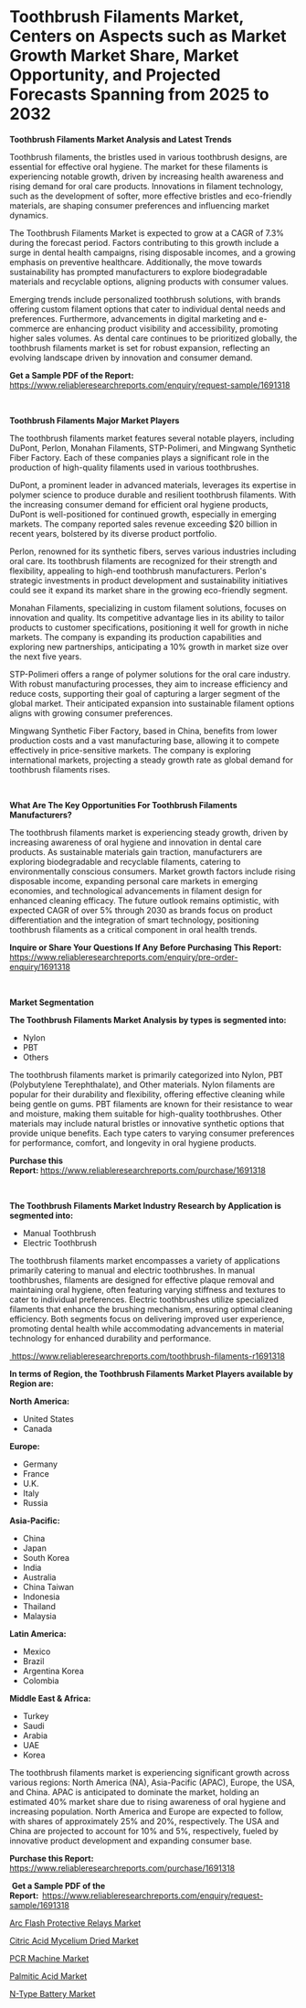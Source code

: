 <p><h1>Toothbrush Filaments Market, Centers on Aspects such as Market Growth Market Share, Market Opportunity, and Projected Forecasts Spanning from 2025 to 2032</h1></p><p><strong>Toothbrush Filaments Market Analysis and Latest Trends</strong></p>
<p><p>Toothbrush filaments, the bristles used in various toothbrush designs, are essential for effective oral hygiene. The market for these filaments is experiencing notable growth, driven by increasing health awareness and rising demand for oral care products. Innovations in filament technology, such as the development of softer, more effective bristles and eco-friendly materials, are shaping consumer preferences and influencing market dynamics.</p><p>The Toothbrush Filaments Market is expected to grow at a CAGR of 7.3% during the forecast period. Factors contributing to this growth include a surge in dental health campaigns, rising disposable incomes, and a growing emphasis on preventive healthcare. Additionally, the move towards sustainability has prompted manufacturers to explore biodegradable materials and recyclable options, aligning products with consumer values.</p><p>Emerging trends include personalized toothbrush solutions, with brands offering custom filament options that cater to individual dental needs and preferences. Furthermore, advancements in digital marketing and e-commerce are enhancing product visibility and accessibility, promoting higher sales volumes. As dental care continues to be prioritized globally, the toothbrush filaments market is set for robust expansion, reflecting an evolving landscape driven by innovation and consumer demand.</p></p>
<p><strong>Get a Sample PDF of the Report:&nbsp;</strong> <a href="https://www.reliableresearchreports.com/enquiry/request-sample/1691318?utm_campaign=2128&utm_medium=2&utm_source=Github&utm_content=ia&utm_term=30012025&utm_id=toothbrush-filaments">https://www.reliableresearchreports.com/enquiry/request-sample/1691318</a></p>
<p>&nbsp;</p>
<p><strong>Toothbrush Filaments Major Market Players</strong></p>
<p><p>The toothbrush filaments market features several notable players, including DuPont, Perlon, Monahan Filaments, STP-Polimeri, and Mingwang Synthetic Fiber Factory. Each of these companies plays a significant role in the production of high-quality filaments used in various toothbrushes.</p><p>DuPont, a prominent leader in advanced materials, leverages its expertise in polymer science to produce durable and resilient toothbrush filaments. With the increasing consumer demand for efficient oral hygiene products, DuPont is well-positioned for continued growth, especially in emerging markets. The company reported sales revenue exceeding $20 billion in recent years, bolstered by its diverse product portfolio.</p><p>Perlon, renowned for its synthetic fibers, serves various industries including oral care. Its toothbrush filaments are recognized for their strength and flexibility, appealing to high-end toothbrush manufacturers. Perlon's strategic investments in product development and sustainability initiatives could see it expand its market share in the growing eco-friendly segment.</p><p>Monahan Filaments, specializing in custom filament solutions, focuses on innovation and quality. Its competitive advantage lies in its ability to tailor products to customer specifications, positioning it well for growth in niche markets. The company is expanding its production capabilities and exploring new partnerships, anticipating a 10% growth in market size over the next five years.</p><p>STP-Polimeri offers a range of polymer solutions for the oral care industry. With robust manufacturing processes, they aim to increase efficiency and reduce costs, supporting their goal of capturing a larger segment of the global market. Their anticipated expansion into sustainable filament options aligns with growing consumer preferences.</p><p>Mingwang Synthetic Fiber Factory, based in China, benefits from lower production costs and a vast manufacturing base, allowing it to compete effectively in price-sensitive markets. The company is exploring international markets, projecting a steady growth rate as global demand for toothbrush filaments rises.</p></p>
<p>&nbsp;</p>
<p><strong>What Are The Key Opportunities For Toothbrush Filaments Manufacturers?</strong></p>
<p><p>The toothbrush filaments market is experiencing steady growth, driven by increasing awareness of oral hygiene and innovation in dental care products. As sustainable materials gain traction, manufacturers are exploring biodegradable and recyclable filaments, catering to environmentally conscious consumers. Market growth factors include rising disposable income, expanding personal care markets in emerging economies, and technological advancements in filament design for enhanced cleaning efficacy. The future outlook remains optimistic, with expected CAGR of over 5% through 2030 as brands focus on product differentiation and the integration of smart technology, positioning toothbrush filaments as a critical component in oral health trends.</p></p>
<p><strong>Inquire or Share Your Questions If Any Before Purchasing This Report:</strong> <a href="https://www.reliableresearchreports.com/enquiry/pre-order-enquiry/1691318?utm_campaign=2128&utm_medium=2&utm_source=Github&utm_content=ia&utm_term=30012025&utm_id=toothbrush-filaments">https://www.reliableresearchreports.com/enquiry/pre-order-enquiry/1691318</a></p>
<p>&nbsp;</p>
<p><strong>Market Segmentation</strong></p>
<p><strong>The Toothbrush Filaments Market Analysis by types is segmented into:</strong></p>
<p><ul><li>Nylon</li><li>PBT</li><li>Others</li></ul></p>
<p><p>The toothbrush filaments market is primarily categorized into Nylon, PBT (Polybutylene Terephthalate), and Other materials. Nylon filaments are popular for their durability and flexibility, offering effective cleaning while being gentle on gums. PBT filaments are known for their resistance to wear and moisture, making them suitable for high-quality toothbrushes. Other materials may include natural bristles or innovative synthetic options that provide unique benefits. Each type caters to varying consumer preferences for performance, comfort, and longevity in oral hygiene products.</p></p>
<p><strong>Purchase this Report:&nbsp;</strong><a href="https://www.reliableresearchreports.com/purchase/1691318?utm_campaign=2128&utm_medium=2&utm_source=Github&utm_content=ia&utm_term=30012025&utm_id=toothbrush-filaments">https://www.reliableresearchreports.com/purchase/1691318</a></p>
<p>&nbsp;</p>
<p><strong>The Toothbrush Filaments Market Industry Research by Application is segmented into:</strong></p>
<p><ul><li>Manual Toothbrush</li><li>Electric Toothbrush</li></ul></p>
<p><p>The toothbrush filaments market encompasses a variety of applications primarily catering to manual and electric toothbrushes. In manual toothbrushes, filaments are designed for effective plaque removal and maintaining oral hygiene, often featuring varying stiffness and textures to cater to individual preferences. Electric toothbrushes utilize specialized filaments that enhance the brushing mechanism, ensuring optimal cleaning efficiency. Both segments focus on delivering improved user experience, promoting dental health while accommodating advancements in material technology for enhanced durability and performance.</p></p>
<p><a href="https://www.reliableresearchreports.com/toothbrush-filaments-r1691318?utm_campaign=2128&utm_medium=2&utm_source=Github&utm_content=ia&utm_term=30012025&utm_id=toothbrush-filaments">&nbsp;https://www.reliableresearchreports.com/toothbrush-filaments-r1691318</a></p>
<p><strong>In terms of Region, the Toothbrush Filaments Market Players available by Region are:</strong></p>
<p>
    <p> <strong> North America: </strong>
        <ul>
            <li>United States</li>
            <li>Canada</li>
        </ul>
        </p> 
    <p> <strong> Europe: </strong>
        <ul>
            <li>Germany</li>
            <li>France</li>
            <li>U.K.</li>
            <li>Italy</li>
            <li>Russia</li>
        </ul>
        </p> 
    <p> <strong> Asia-Pacific: </strong>
        <ul>
            <li>China</li>
            <li>Japan</li>
            <li>South Korea</li>
            <li>India</li>
            <li>Australia</li>
            <li>China Taiwan</li>
            <li>Indonesia</li>
            <li>Thailand</li>
            <li>Malaysia</li>
        </ul>
        </p> 
    <p> <strong> Latin America: </strong>
        <ul>
            <li>Mexico</li>
            <li>Brazil</li>
            <li>Argentina Korea</li>
            <li>Colombia</li>
        </ul>
        </p> 
    <p> <strong> Middle East & Africa: </strong>
        <ul>
            <li>Turkey</li>
            <li>Saudi</li>
            <li>Arabia</li>
            <li>UAE</li>
            <li>Korea</li>
        </ul>
    </p>
    </p>
<p><p>The toothbrush filaments market is experiencing significant growth across various regions: North America (NA), Asia-Pacific (APAC), Europe, the USA, and China. APAC is anticipated to dominate the market, holding an estimated 40% market share due to rising awareness of oral hygiene and increasing population. North America and Europe are expected to follow, with shares of approximately 25% and 20%, respectively. The USA and China are projected to account for 10% and 5%, respectively, fueled by innovative product development and expanding consumer base.</p></p>
<p><strong>Purchase this Report: </strong><a href="https://www.reliableresearchreports.com/purchase/1691318?utm_campaign=2128&utm_medium=2&utm_source=Github&utm_content=ia&utm_term=30012025&utm_id=toothbrush-filaments">https://www.reliableresearchreports.com/purchase/1691318</a></p>
<p>&nbsp;<strong>Get a Sample PDF of the Report:&nbsp;&nbsp;</strong><a href="https://www.reliableresearchreports.com/enquiry/request-sample/1691318?utm_campaign=2128&utm_medium=2&utm_source=Github&utm_content=ia&utm_term=30012025&utm_id=toothbrush-filaments">https://www.reliableresearchreports.com/enquiry/request-sample/1691318</a></p>
<p><strong></strong></p>
<p><p><a href="https://www.linkedin.com/pulse/arc-flash-protective-relays-market-size-forecast-2025-2032-lpd2c?utm_campaign=2128&utm_medium=2&utm_source=Github&utm_content=ia&utm_term=30012025&utm_id=toothbrush-filaments">Arc Flash Protective Relays Market</a></p><p><a href="https://www.linkedin.com/pulse/foreign-market-opportunities-dynamics-analysis-citric-acid-kqvle?utm_campaign=2128&utm_medium=2&utm_source=Github&utm_content=ia&utm_term=30012025&utm_id=toothbrush-filaments">Citric Acid Mycelium Dried Market</a></p><p><a href="https://github.com/darenph8er/Market-Research-Report-List-1/blob/main/pcr-machine-market.md?utm_campaign=2128&utm_medium=2&utm_source=Github&utm_content=ia&utm_term=30012025&utm_id=toothbrush-filaments">PCR Machine Market</a></p><p><a href="https://github.com/nathaliehurles7142/Market-Research-Report-List-1/blob/main/palmitic-acid-market.md?utm_campaign=2128&utm_medium=2&utm_source=Github&utm_content=ia&utm_term=30012025&utm_id=toothbrush-filaments">Palmitic Acid Market</a></p><p><a href="https://www.linkedin.com/pulse/n-type-battery-industry-report-market-share-growth-trends-frkke?utm_campaign=2128&utm_medium=2&utm_source=Github&utm_content=ia&utm_term=30012025&utm_id=toothbrush-filaments">N-Type Battery Market</a></p></p>
